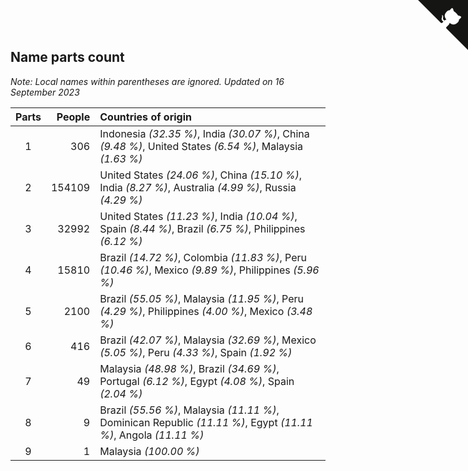 ## Name parts count

*Note: Local names within parentheses are ignored.*
*Updated on 16 September 2023*

| Parts | People | Countries of origin |
| :--: | ---: | :--- |
| 1 | 306 | Indonesia *(32.35 %)*, India *(30.07 %)*, China *(9.48 %)*, United States *(6.54 %)*, Malaysia *(1.63 %)* |
| 2 | 154109 | United States *(24.06 %)*, China *(15.10 %)*, India *(8.27 %)*, Australia *(4.99 %)*, Russia *(4.29 %)* |
| 3 | 32992 | United States *(11.23 %)*, India *(10.04 %)*, Spain *(8.44 %)*, Brazil *(6.75 %)*, Philippines *(6.12 %)* |
| 4 | 15810 | Brazil *(14.72 %)*, Colombia *(11.83 %)*, Peru *(10.46 %)*, Mexico *(9.89 %)*, Philippines *(5.96 %)* |
| 5 | 2100 | Brazil *(55.05 %)*, Malaysia *(11.95 %)*, Peru *(4.29 %)*, Philippines *(4.00 %)*, Mexico *(3.48 %)* |
| 6 | 416 | Brazil *(42.07 %)*, Malaysia *(32.69 %)*, Mexico *(5.05 %)*, Peru *(4.33 %)*, Spain *(1.92 %)* |
| 7 | 49 | Malaysia *(48.98 %)*, Brazil *(34.69 %)*, Portugal *(6.12 %)*, Egypt *(4.08 %)*, Spain *(2.04 %)* |
| 8 | 9 | Brazil *(55.56 %)*, Malaysia *(11.11 %)*, Dominican Republic *(11.11 %)*, Egypt *(11.11 %)*, Angola *(11.11 %)* |
| 9 | 1 | Malaysia *(100.00 %)* |


<a href="https://github.com/jonatanklosko/wca_statistics" class="github-corner" aria-label="View source on Github"><svg width="80" height="80" viewBox="0 0 250 250" style="fill:#151513; color:#fff; position: absolute; top: 0; border: 0; right: 0;" aria-hidden="true"><path d="M0,0 L115,115 L130,115 L142,142 L250,250 L250,0 Z"></path><path d="M128.3,109.0 C113.8,99.7 119.0,89.6 119.0,89.6 C122.0,82.7 120.5,78.6 120.5,78.6 C119.2,72.0 123.4,76.3 123.4,76.3 C127.3,80.9 125.5,87.3 125.5,87.3 C122.9,97.6 130.6,101.9 134.4,103.2" fill="currentColor" style="transform-origin: 130px 106px;" class="octo-arm"></path><path d="M115.0,115.0 C114.9,115.1 118.7,116.5 119.8,115.4 L133.7,101.6 C136.9,99.2 139.9,98.4 142.2,98.6 C133.8,88.0 127.5,74.4 143.8,58.0 C148.5,53.4 154.0,51.2 159.7,51.0 C160.3,49.4 163.2,43.6 171.4,40.1 C171.4,40.1 176.1,42.5 178.8,56.2 C183.1,58.6 187.2,61.8 190.9,65.4 C194.5,69.0 197.7,73.2 200.1,77.6 C213.8,80.2 216.3,84.9 216.3,84.9 C212.7,93.1 206.9,96.0 205.4,96.6 C205.1,102.4 203.0,107.8 198.3,112.5 C181.9,128.9 168.3,122.5 157.7,114.1 C157.9,116.9 156.7,120.9 152.7,124.9 L141.0,136.5 C139.8,137.7 141.6,141.9 141.8,141.8 Z" fill="currentColor" class="octo-body"></path></svg></a><style>.github-corner:hover .octo-arm{animation:octocat-wave 560ms ease-in-out}@keyframes octocat-wave{0%,100%{transform:rotate(0)}20%,60%{transform:rotate(-25deg)}40%,80%{transform:rotate(10deg)}}@media (max-width:500px){.github-corner:hover .octo-arm{animation:none}.github-corner .octo-arm{animation:octocat-wave 560ms ease-in-out}}</style>
